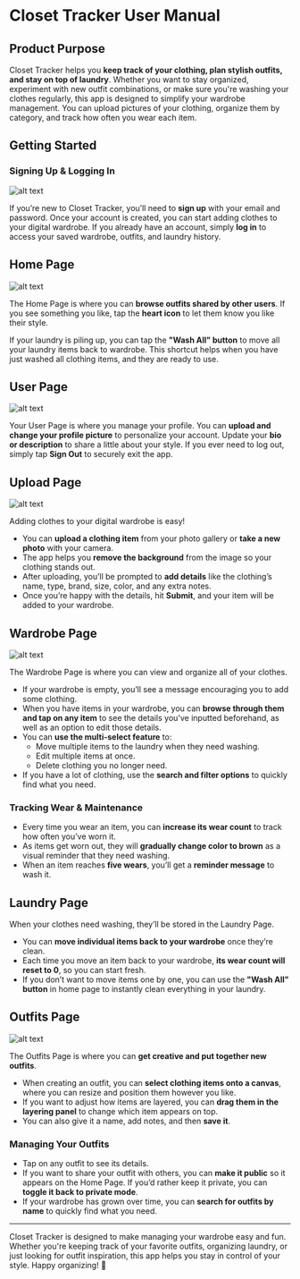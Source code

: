 # Closet Tracker User Manual

## Product Purpose

Closet Tracker helps you **keep track of your clothing, plan stylish outfits, and stay on top of laundry**. Whether you want to stay organized, experiment with new outfit combinations, or make sure you're washing your clothes regularly, this app is designed to simplify your wardrobe management. You can upload pictures of your clothing, organize them by category, and track how often you wear each item.

## Getting Started

### Signing Up & Logging In

![alt text](<./assets/auth.gif>)

If you’re new to Closet Tracker, you’ll need to **sign up** with your email and password. Once your account is created, you can start adding clothes to your digital wardrobe. If you already have an account, simply **log in** to access your saved wardrobe, outfits, and laundry history.

## Home Page

![alt text](<./assets/home.gif>)

The Home Page is where you can **browse outfits shared by other users**. If you see something you like, tap the **heart icon** to let them know you like their style. 

If your laundry is piling up, you can tap the **"Wash All" button** to move all your laundry items back to wardrobe. This shortcut helps when you have just washed all clothing items, and they are ready to use.

## User Page

![alt text](<./assets/user.gif>)

Your User Page is where you manage your profile. You can **upload and change your profile picture** to personalize your account. Update your **bio or description** to share a little about your style. If you ever need to log out, simply tap **Sign Out** to securely exit the app.

## Upload Page

![alt text](<./assets/upload.gif>)

Adding clothes to your digital wardrobe is easy! 

- You can **upload a clothing item** from your photo gallery or **take a new photo** with your camera.
- The app helps you **remove the background** from the image so your clothing stands out.
- After uploading, you’ll be prompted to **add details** like the clothing’s name, type, brand, size, color, and any extra notes.
- Once you’re happy with the details, hit **Submit**, and your item will be added to your wardrobe.

## Wardrobe Page

![alt text](<./assets/wardrobe.gif>)

The Wardrobe Page is where you can view and organize all of your clothes. 

- If your wardrobe is empty, you’ll see a message encouraging you to add some clothing.
- When you have items in your wardrobe, you can **browse through them and tap on any item** to see the details you've inputted beforehand, as well as an option to edit those details.
- You can **use the multi-select feature** to:
  - Move multiple items to the laundry when they need washing.
  - Edit multiple items at once.
  - Delete clothing you no longer need.
 - If you have a lot of clothing, use the **search and filter options** to quickly find what you need.

### Tracking Wear & Maintenance

- Every time you wear an item, you can **increase its wear count** to track how often you’ve worn it.
- As items get worn out, they will **gradually change color to brown** as a visual reminder that they need washing.
- When an item reaches **five wears**, you’ll get a **reminder message** to wash it.

## Laundry Page

When your clothes need washing, they’ll be stored in the Laundry Page. 

- You can **move individual items back to your wardrobe** once they’re clean.
- Each time you move an item back to your wardrobe, **its wear count will reset to 0**, so you can start fresh.
- If you don’t want to move items one by one, you can use the **"Wash All" button** in home page to instantly clean everything in your laundry.

## Outfits Page

![alt text](<./assets/outfit.gif>)

The Outfits Page is where you can **get creative and put together new outfits**. 

- When creating an outfit, you can **select clothing items onto a canvas**, where you can resize and position them however you like.
- If you want to adjust how items are layered, you can **drag them in the layering panel** to change which item appears on top.
- You can also give it a name, add notes, and then **save it**.

### Managing Your Outfits

- Tap on any outfit to see its details.
- If you want to share your outfit with others, you can **make it public** so it appears on the Home Page. If you’d rather keep it private, you can **toggle it back to private mode**.
- If your wardrobe has grown over time, you can **search for outfits by name** to quickly find what you need.

---

Closet Tracker is designed to make managing your wardrobe easy and fun. Whether you're keeping track of your favorite outfits, organizing laundry, or just looking for outfit inspiration, this app helps you stay in control of your style. Happy organizing! 🎉
